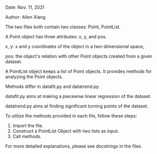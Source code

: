 
Date: Nov. 11, 2021

Author: Allen Xiang

The two files both contain two classes: Point, PointList.

A Point object has three attributes: x, y, and pos.

x, y: x and y coordinates of the object in a two-dimensional space,

pos: the object's relation with other Point objects created from a given dataset.

A PointList object keeps a list of Point objects.
It provides methods for analyzing the Point objects.

Methods differ in datafit.py and datatrend.py.

datafit.py aims at making a piecewise linear regression of the dataset.

datatrend.py aims at finding significant turning points of the dataset.

To utilize the methods provided in each file, follow these steps:
1. Import the file.
2. Construct a PointList Object with two lists as input.
3. Call methods.

For more detailed explanations, please see docstrings in the files.
